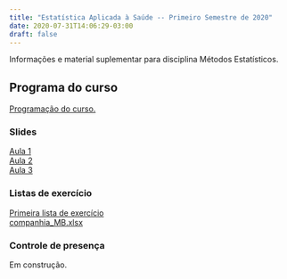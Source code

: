 ```yaml
---
title: "Estatística Aplicada à Saúde -- Primeiro Semestre de 2020"
date: 2020-07-31T14:06:29-03:00
draft: false
---
```


Informações e material suplementar para disciplina Métodos Estatísticos.

## Programa do curso

[Programação do curso.](./matd03/matd03_-_estatistica_aplicada_a_saude.pdf)

### Slides

[Aula 1](./matd03/aula_1.pdf) <br>
[Aula 2](./matd03/aula_2.pdf) <br>
[Aula 3](./matd03/aula_3.pdf)

### Listas de exercício

[Primeira lista de exercício](./matd03/lista-1.pdf) <br>
[companhia_MB.xlsx](./matd03/companhia_MB.xlsx)

### Controle de presença

Em construção.
